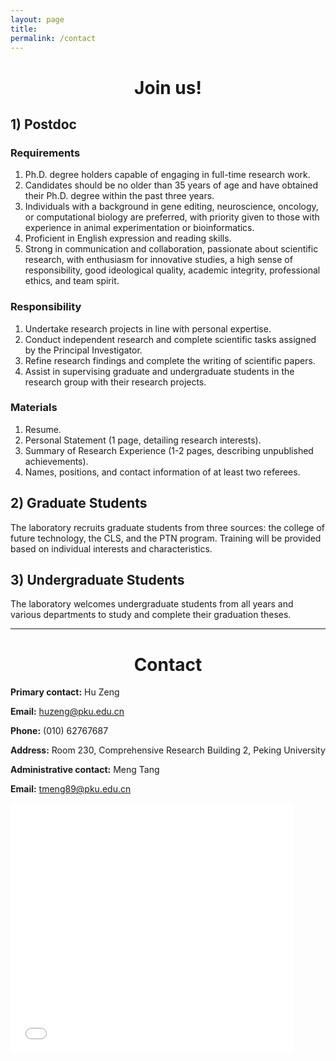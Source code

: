 ```yaml
---
layout: page
title:
permalink: /contact
---
```


<h1 align="center">Join us!</h1>

## 1) Postdoc
### Requirements
1. Ph.D. degree holders capable of engaging in full-time research work.
2. Candidates should be no older than 35 years of age and have obtained their Ph.D. degree within the past three years.
3. Individuals with a background in gene editing, neuroscience, oncology, or computational biology are preferred, with priority given to those with experience in animal experimentation or bioinformatics.
4. Proficient in English expression and reading skills.
5. Strong in communication and collaboration, passionate about scientific research, with enthusiasm for innovative studies, a high sense of responsibility, good ideological quality, academic integrity, professional ethics, and team spirit.

### Responsibility
1. Undertake research projects in line with personal expertise.
2. Conduct independent research and complete scientific tasks assigned by the Principal Investigator.
3. Refine research findings and complete the writing of scientific papers.
4. Assist in supervising graduate and undergraduate students in the research group with their research projects.

### Materials
1. Resume.
2. Personal Statement (1 page, detailing research interests).
3. Summary of Research Experience (1-2 pages, describing unpublished achievements).
4. Names, positions, and contact information of at least two referees.

## 2) Graduate Students
The laboratory recruits graduate students from three sources: the college of future technology, the CLS, and the PTN program. Training will be provided based on individual interests and characteristics.

## 3) Undergraduate Students
The laboratory welcomes undergraduate students from all years and various departments to study and complete their graduation theses.



---



    
<h1 align="center">Contact</h1>

**Primary contact:** Hu Zeng

**Email:** huzeng@pku.edu.cn

**Phone:** (010) 62767687

**Address:** Room 230, Comprehensive Research Building 2, Peking University

**Administrative contact:** Meng Tang

**Email:** tmeng89@pku.edu.cn

<iframe src="{{site.baseurl}}/baidumap.html" width="90%" height="400" frameborder="0"></iframe>








